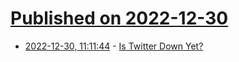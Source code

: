 # [Published on 2022-12-30](index.md)

* [2022-12-30, 11:11:44](https://news.ycombinator.com/item?id=34183995) - [Is Twitter Down Yet?](http://istwitterdownyet.com/)
